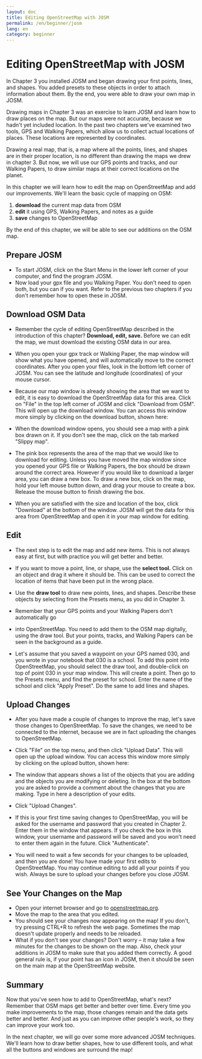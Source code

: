 ```yaml
---
layout: doc
title: Editing OpenStreetMap with JOSM
permalink: /en/beginner/josm
lang: en
category: beginner
---
```


Editing OpenStreetMap with JOSM
===============================

In Chapter 3 you installed JOSM and began drawing your first points,
lines, and shapes. You added presets to these objects in order to attach
information about them. By the end, you were able to draw your own map
in JOSM.

Drawing maps in Chapter 3 was an exercise to learn JOSM and learn how to
draw places on the map. But our maps were not accurate, because we
hadn't yet included location. In the past two chapters we've examined
two tools, GPS and Walking Papers, which allow us to collect actual
locations of places. These locations are represented by coordinates.

Drawing a real map, that is, a map where all the points, lines, and
shapes are in their proper location, is no different than drawing the
maps we drew in chapter 3. But now, we will use our GPS points and
tracks, and our Walking Papers, to draw similar maps at their correct
locations on the planet.

In this chapter we will learn how to edit the map on OpenStreetMap and
add our improvements. We'll learn the basic cycle of mapping on OSM:

1.  **download** the current map data from OSM
2.  **edit** it using GPS, Walking Papers, and notes as a guide
3.  **save** changes to OpenStreetMap

By the end of this chapter, we will be able to see our additions on the
OSM map.

Prepare JOSM
------------

-   To start JOSM, click on the Start Menu in the lower left corner of
    your computer, and find the program JOSM.
-   Now load your gpx file and you Walking Paper. You don't need to open
    both, but you can if you want. Refer to the previous two chapters if
    you don't remember how to open these in JOSM.

Download OSM Data
-----------------

-   Remember the cycle of editing OpenStreetMap described in the
    introduction of this chapter? **Download, edit, save.** Before we
    can edit the map, we must download the existing OSM data in our
    area.
-   When you open your gpx track or Walking Paper, the map window will
    show what you have opened, and will automatically move to the
    correct coordinates. After you open your files, look in the bottom
    left corner of JOSM. You can see the latitude and longitude
    (coordinates) of your mouse cursor.

-   Because our map window is already showing the area that we want to
    edit, it is easy to download the OpenStreetMap data for this area.
    Click on "File" in the top left corner of JOSM and click "Download
    from OSM". This will open up the download window. You can access
    this window more simply by clicking on the download button, shown
    here:

-   When the download window opens, you should see a map with a pink box
    drawn on it. If you don't see the map, click on the tab marked
    "Slippy map".

-   The pink box represents the area of the map that we would like to
    download for editing. Unless you have moved the map window since you
    opened your GPS file or Walking Papers, the box should be drawn
    around the correct area. However if you would like to download a
    larger area, you can draw a new box. To draw a new box, click on the
    map, hold your left mouse button down, and drag your mouse to create
    a box. Release the mouse button to finish drawing the box.
-   When you are satisfied with the size and location of the box, click
    "Download" at the bottom of the window. JOSM will get the data for
    this area from OpenStreetMap and open it in your map window for
    editing.

Edit
----

-   The next step is to edit the map and add new items. This is not
    always easy at first, but with practice you will get better and
    better.
-   If you want to move a point, line, or shape, use the **select
    tool.** Click on an object and drag it where it should be. This can
    be used to correct the location of items that have been put in the
    wrong place.

-   Use the **draw tool** to draw new points, lines, and shapes.
    Describe these objects by selecting from the Presets menu, as you
    did in Chapter 3.
-   Remember that your GPS points and your Walking Papers don't
    automatically go
-   into OpenStreetMap. You need to add them to the OSM map digitally,
    using the draw tool. But your points, tracks, and Walking Papers can
    be seen in the background as a guide.
-   Let's assume that you saved a waypoint on your GPS named 030, and
    you wrote in your notebook that 030 is a school. To add this point
    into OpenStreetMap, you should select the draw tool, and
    double-click on top of point 030 in your map window. This will
    create a point. Then go to the Presets menu, and find the preset for
    school. Enter the name of the school and click "Apply Preset". Do
    the same to add lines and shapes.

Upload Changes
--------------

-   After you have made a couple of changes to improve the map, let's
    save those changes to OpenStreetMap. To save the changes, we need to
    be connected to the internet, because we are in fact uploading the
    changes to OpenStreetMap.
-   Click "File" on the top menu, and then click "Upload Data". This
    will open up the upload window. You can access this window more
    simply by clicking on the upload button, shown here:

-   The window that appears shows a list of the objects that you are
    adding and the objects you are modifying or deleting. In the box at
    the bottom you are asked to provide a comment about the changes that
    you are making. Type in here a description of your edits.

-   Click "Upload Changes".
-   If this is your first time saving changes to OpenStreetMap, you will
    be asked for the username and password that you created in Chapter
    2. Enter them in the window that appears. If you check the box in
    this window, your username and password will be saved and you won't
    need to enter them again in the future. Click "Authenticate".

-   You will need to wait a few seconds for your changes to be uploaded,
    and then you are done! You have made your first edits to
    OpenStreetMap. You may continue editing to add all your points if
    you wish. Always be sure to upload your changes before you close
    JOSM.

See Your Changes on the Map
---------------------------

-   Open your internet browser and go to
    [openstreetmap.org](http://www.openstreetmap.org/).
-   Move the map to the area that you edited.
-   You should see your changes now appearing on the map! If you don't,
    try pressing CTRL+R to refresh the web page. Sometimes the map
    doesn't update properly and needs to be reloaded.
-   What if you don't see your changes? Don't worry – it may take a few
    minutes for the changes to be shown on the map. Also, check your
    additions in JOSM to make sure that you added them correctly. A good
    general rule is, if your point has an icon in JOSM, then it should
    be seen on the main map at the OpenStreetMap website.

Summary
-------

Now that you've seen how to add to OpenStreetMap, what's next? Remember
that OSM maps get better and better over time. Every time you make
improvements to the map, those changes remain and the data gets better
and better. And just as you can improve other people's work, so they can
improve your work too.

In the next chapter, we will go over some more advanced JOSM techniques.
We'll learn how to draw better shapes, how to use different tools, and
what all the buttons and windows are surround the map!
